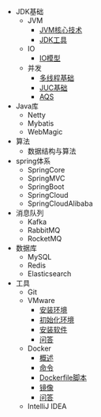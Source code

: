* JDK基础
  * JVM
    * [JVM核心技术](jdk_base/jvm/jvm_core)
    * [JDK工具](jdk_base/jvm/jdk_tool)
  * IO
    * [IO模型](jdk_base/io/io_model)
  * 并发
    * [多线程基础](jdk_base/concurrency/thread_base)
    * [JUC基础](jdk_base/concurrency/juc)
    * [AQS](jdk_base/concurrency/aqs)
* Java库
  * Netty
  * Mybatis
  * WebMagic
* 算法
  * 数据结构与算法
* spring体系
  * SpringCore
  * SpringMVC
  * SpringBoot
  * SpringCloud
  * SpringCloudAlibaba
* 消息队列
  * Kafka
  * RabbitMQ
  * RocketMQ
* 数据库
  * MySQL
  * Redis
  * Elasticsearch
* 工具
  * Git
  * VMware
    * [安装环境](tool/vmware/install_vm)
    * [初始化环境](tool/vmware/init_vm)
    * [安装软件](tool/vmware/install_software)
    * [问答](tool/vmware/q&a)
  * Docker
    * [概述](tool/docker/overview)
    * [命令](tool/docker/command)
    * [Dockerfile脚本](tool/docker/dockerfile)
    * [镜像](tool/docker/images)
    * [问答](tool/docker/q&a)
  * IntelliJ IDEA